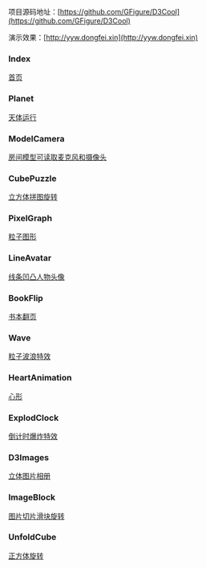 
项目源码地址：[https://github.com/GFigure/D3Cool](https://github.com/GFigure/D3Cool)

演示效果：[http://yyw.dongfei.xin](http://yyw.dongfei.xin)

###  Index

[首页](http://yyw.dongfei.xin)

###  Planet

[天体运行](http://yyw.dongfei.xin/D3Planet.html)

###  ModelCamera

[房间模型可读取麦克风和摄像头](http://yyw.dongfei.xin/D3ModelCamera.html)

###  CubePuzzle

[立方体拼图旋转](http://yyw.dongfei.xin/D3CubePuzzle.html)

###  PixelGraph

[粒子图形](http://yyw.dongfei.xin/D3PixelGraph.html)

###  LineAvatar

[线条凹凸人物头像](http://yyw.dongfei.xin/D3LineAvatar.html)

###  BookFlip

[书本翻页](http://yyw.dongfei.xin/D3BookFlip.html)

###  Wave

[粒子波浪特效](http://yyw.dongfei.xin/D3Wave.html)

###  HeartAnimation

[心形](http://yyw.dongfei.xin/D3HeartAnimation.html)

###  ExplodClock

[倒计时爆炸特效](http://yyw.dongfei.xin/D3ExplodClock.html)

###  D3Images

[立体图片相册](http://yyw.dongfei.xin/D3Images.html)

###  ImageBlock

[图片切片滑块旋转](http://yyw.dongfei.xin/D3ImageBlock.html) 

###  UnfoldCube

[正方体旋转](http://yyw.dongfei.xin/D3UnfoldCube02.html)